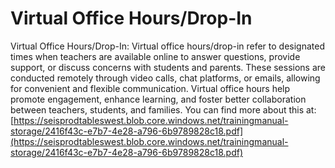 # Virtual Office Hours/Drop-In
Virtual Office Hours/Drop-In: Virtual office hours/drop-in refer to designated times when teachers are available online to answer questions, provide support, or discuss concerns with students and parents. These sessions are conducted remotely through video calls, chat platforms, or emails, allowing for convenient and flexible communication. Virtual office hours help promote engagement, enhance learning, and foster better collaboration between teachers, students, and families.
You can find more about this at: [https://seisprodtableswest.blob.core.windows.net/trainingmanual-storage/2416f43c-e7b7-4e28-a796-6b9789828c18.pdf](https://seisprodtableswest.blob.core.windows.net/trainingmanual-storage/2416f43c-e7b7-4e28-a796-6b9789828c18.pdf)